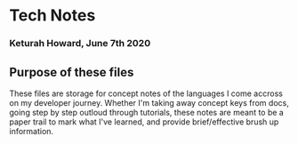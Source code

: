 # Tech Notes

### Keturah Howard, June 7th 2020

## Purpose of these files

These files are storage for concept notes of the languages I come accross on my developer journey. Whether I'm taking away concept keys from docs, going step by step outloud through tutorials, these notes are meant to be a paper trail to mark what I've learned, and provide brief/effective brush up information.
